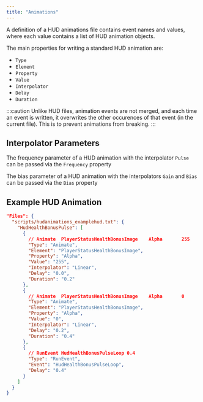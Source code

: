 ```yaml
---
title: "Animations"
---
```


A definition of a HUD animations file contains event names and values, where each value contains a list of HUD animation objects.

The main properties for writing a standard HUD animation are:

 - `Type`
 - `Element`
 - `Property`
 - `Value`
 - `Interpolator`
 - `Delay`
 - `Duration`

:::caution
Unlike HUD files, animation events are not merged, and each time an event is written, it overwrites the other occurences of that event (in the current file). This is to prevent animations from breaking.
:::

## Interpolator Parameters

The frequency parameter of a HUD animation with the interpolator `Pulse` can be passed via the `Frequency` property

The bias parameter of a HUD animation with the interpolators `Gain` and `Bias` can be passed via the `Bias` property


## Example HUD Animation

```json
"Files": {
  "scripts/hudanimations_examplehud.txt": {
    "HudHealthBonusPulse": [
      {
        // Animate	PlayerStatusHealthBonusImage 	Alpha		255		Linear 0.0 0.2
        "Type": "Animate",
        "Element": "PlayerStatusHealthBonusImage",
        "Property": "Alpha",
        "Value": "255",
        "Interpolator": "Linear",
        "Delay": "0.0",
        "Duration": "0.2"
      },
      {
        // Animate	PlayerStatusHealthBonusImage 	Alpha		0			Linear 0.2 0.4
        "Type": "Animate",
        "Element": "PlayerStatusHealthBonusImage",
        "Property": "Alpha",
        "Value": "0",
        "Interpolator": "Linear",
        "Delay": "0.2",
        "Duration": "0.4"
      },
      {
        // RunEvent HudHealthBonusPulseLoop	0.4
        "Type": "RunEvent",
        "Event": "HudHealthBonusPulseLoop",
        "Delay": "0.4"
      }
    ]
  }
}
```